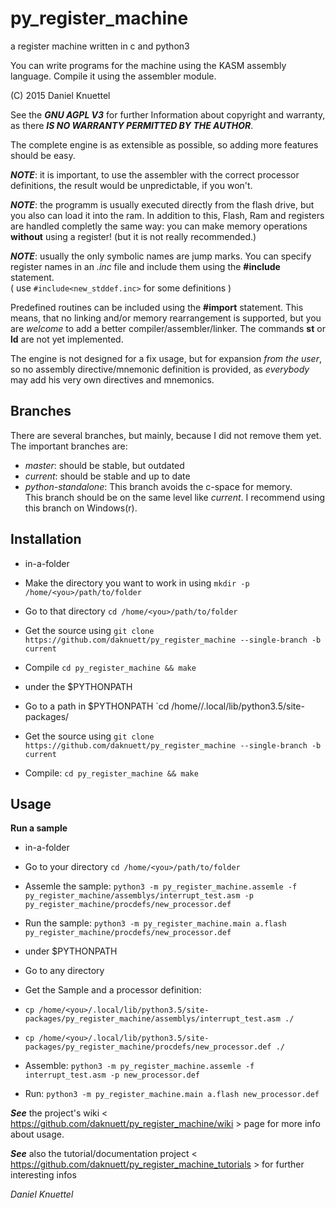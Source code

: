 # py_register_machine
a register machine written in c and python3

You can write programs for the machine using the KASM assembly language.
Compile it using the assembler module.

(C) 2015 Daniel Knuettel

See the ___GNU AGPL V3___ for further Information about copyright and warranty,
as there ___IS NO WARRANTY PERMITTED BY THE AUTHOR___.

The complete engine is as extensible as possible,
so adding more features should be easy.


___NOTE___: it is important, to use the assembler with the correct
processor definitions, the result would be unpredictable, if you won't.

___NOTE___: the programm is usually executed directly from the flash drive,
but you also can load it into the ram. In addition to this,
Flash, Ram and registers are handled completly the same way: you can make
memory operations __without__ using a register! (but it is not really recommended.)

___NOTE___: usually the only symbolic names are jump marks.
You can specify register names in an _.inc_ file and 
include them using the __#include__ statement.  
( use `#include<new_stddef.inc>` for some definitions )

Predefined routines can be included using the __#import__ statement.
This means, that no linking and/or memory rearrangement is supported,
but you are _welcome_ to add a better compiler/assembler/linker.
The commands  __st__ or __ld__ are not yet implemented.

The engine is not designed for a fix usage, but for expansion 
_from the user_, so no assembly directive/mnemonic definition is provided,
as _everybody_ may add his very own directives and mnemonics. 

## Branches

There are several branches, but mainly, because I did not remove them yet.
The important branches are:

* _master_: should be stable, but outdated
* _current_: should be stable and up to date
* _python-standalone_: This branch avoids the c-space for memory.   
  This branch should be on the same level like _current_.
  I recommend using this branch on Windows(r).


## Installation

* in-a-folder   
 * Make the directory you want to work in using `mkdir -p /home/<you>/path/to/folder`
 * Go to that directory `cd /home/<you>/path/to/folder`
 * Get the source using `git clone https://github.com/daknuett/py_register_machine --single-branch -b current`
 * Compile `cd py_register_machine && make`
 
* under the $PYTHONPATH
 * Go to a path in $PYTHONPATH `cd /home/<you>/.local/lib/python3.5/site-packages/
 * Get the source using `git clone https://github.com/daknuett/py_register_machine --single-branch -b current`
 * Compile: `cd py_register_machine && make`

## Usage
__Run a sample__

* in-a-folder
 * Go to your directory `cd /home/<you>/path/to/folder`
 * Assemle the sample: `python3 -m py_register_machine.assemle -f py_register_machine/assemblys/interrupt_test.asm -p py_register_machine/procdefs/new_processor.def`
 * Run the sample: `python3 -m py_register_machine.main a.flash py_register_machine/procdefs/new_processor.def`

* under $PYTHONPATH
 * Go to any directory
 * Get the Sample and a processor definition:
  * `cp /home/<you>/.local/lib/python3.5/site-packages/py_register_machine/assemblys/interrupt_test.asm ./`
  * `cp /home/<you>/.local/lib/python3.5/site-packages/py_register_machine/procdefs/new_processor.def ./`
 * Assemble: `python3 -m py_register_machine.assemle -f interrupt_test.asm -p new_processor.def`
 * Run: `python3 -m py_register_machine.main a.flash new_processor.def`



___See___ the project's wiki < https://github.com/daknuett/py_register_machine/wiki > page for more info about usage.

___See___ also the tutorial/documentation project < https://github.com/daknuett/py_register_machine_tutorials > for further interesting infos

_Daniel Knuettel_
